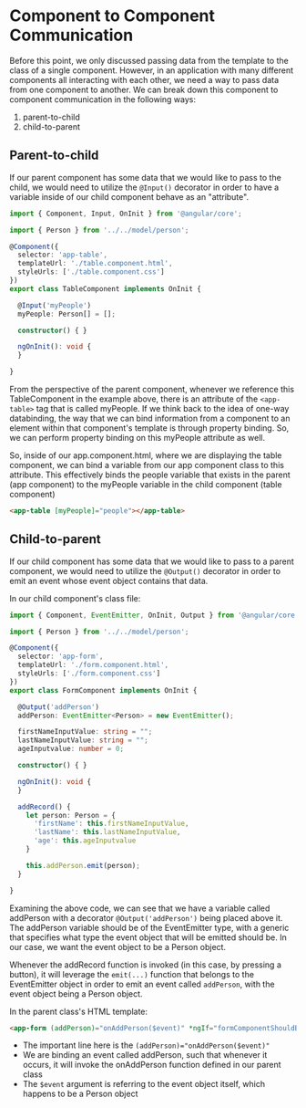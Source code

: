 # Component to Component Communication

Before this point, we only discussed passing data from the template to the class of a single component. However, in an application with many different components all interacting with each other, we need a way to pass data from one component to another. We can break down this component to component communication in the following ways:
1. parent-to-child
2. child-to-parent

## Parent-to-child
If our parent component has some data that we would like to pass to the child, we would need to utilize the `@Input()` decorator in order to have a variable inside of our child component behave as an "attribute".

```typescript
import { Component, Input, OnInit } from '@angular/core';

import { Person } from '../../model/person';

@Component({
  selector: 'app-table',
  templateUrl: './table.component.html',
  styleUrls: ['./table.component.css']
})
export class TableComponent implements OnInit {

  @Input('myPeople')
  myPeople: Person[] = [];

  constructor() { }

  ngOnInit(): void {
  }

}
```

From the perspective of the parent component, whenever we reference this TableComponent in the example above, there is an attribute of the `<app-table>` tag that is called myPeople. If we think back to the idea of one-way databinding, the way that we can bind information from a component to an element within that component's template is through property binding. So, we can perform property binding on this myPeople attribute as well.

So, inside of our app.component.html, where we are displaying the table component, we can bind a variable from our app component class to this attribute. This effectively binds the people variable that exists in the parent (app component) to the myPeople variable in the child component (table component)
```html
<app-table [myPeople]="people"></app-table>
```

## Child-to-parent
If our child component has some data that we would like to pass to a parent component, we would need to utilize the `@Output()` decorator in order to emit an event whose event object contains that data.

In our child component's class file:

```typescript
import { Component, EventEmitter, OnInit, Output } from '@angular/core';

import { Person } from '../../model/person';

@Component({
  selector: 'app-form',
  templateUrl: './form.component.html',
  styleUrls: ['./form.component.css']
})
export class FormComponent implements OnInit {

  @Output('addPerson')
  addPerson: EventEmitter<Person> = new EventEmitter();

  firstNameInputValue: string = "";
  lastNameInputValue: string = "";
  ageInputvalue: number = 0;

  constructor() { }

  ngOnInit(): void {
  }

  addRecord() {
    let person: Person = {
      'firstName': this.firstNameInputValue,
      'lastName': this.lastNameInputValue,
      'age': this.ageInputvalue
    }

    this.addPerson.emit(person);
  }

}
```

Examining the above code, we can see that we have a variable called addPerson with a decorator `@Output('addPerson')` being placed above it. The addPerson variable should be of the EventEmitter type, with a generic that specifies what type the event object that will be emitted should be. In our case, we want the event object to be a Person object.

Whenever the addRecord function is invoked (in this case, by pressing a button), it will leverage the `emit(...)` function that belongs to the EventEmitter object in order to emit an event called `addPerson`, with the event object being a Person object.

In the parent class's HTML template:

```html
<app-form (addPerson)="onAddPerson($event)" *ngIf="formComponentShouldBeDisplayed"></app-form>
```
- The important line here is the `(addPerson)="onAddPerson($event)"`
- We are binding an event called addPerson, such that whenever it occurs, it will invoke the onAddPerson function defined in our parent class
- The `$event` argument is referring to the event object itself, which happens to be a Person object